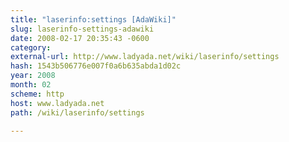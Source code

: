 ```yaml
---
title: "laserinfo:settings [AdaWiki]"
slug: laserinfo-settings-adawiki
date: 2008-02-17 20:35:43 -0600
category: 
external-url: http://www.ladyada.net/wiki/laserinfo/settings
hash: 1543b506776e007f0a6b635abda1d02c
year: 2008
month: 02
scheme: http
host: www.ladyada.net
path: /wiki/laserinfo/settings

---
```



